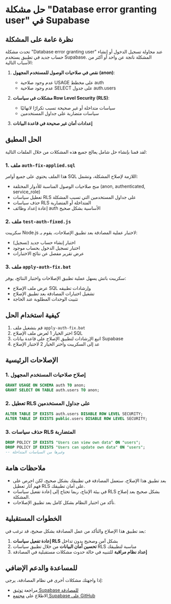 # حل مشكلة "Database error granting user" في Supabase

## نظرة عامة على المشكلة

تحدث مشكلة "Database error granting user" عند محاولة تسجيل الدخول أو إنشاء حساب جديد في تطبيق يستخدم Supabase. المشكلة ناتجة عن واحد أو أكثر من الأسباب التالية:

1. **نقص في صلاحيات الوصول للمستخدم المجهول (anon)**:
   - عدم وجود صلاحية USAGE على مخطط auth
   - عدم وجود صلاحية SELECT على جدول auth.users

2. **مشكلات في سياسات Row Level Security (RLS)**:
   - سياسات متداخلة أو غير صحيحة تسبب تكرارًا لانهائيًا
   - سياسات متضاربة على جداول المستخدمين

3. **إعدادات أمان غير صحيحة في قاعدة البيانات**

## الحل المطبق

لقد قمنا بإنشاء حل شامل يعالج جميع هذه المشكلات من خلال الملفات التالية:

### 1. ملف `auth-fix-applied.sql`

هذا الملف يحتوي على جميع أوامر SQL اللازمة لإصلاح المشكلة، وتشمل:

- منح صلاحيات الوصول المناسبة للأدوار المختلفة (anon, authenticated, service_role)
- تعطيل سياسات RLS على جداول المستخدمين التي تسبب المشكلة
- حذف سياسات RLS المتداخلة أو المتضاربة
- إعادة إعداد وظائف auth الأساسية بشكل صحيح

### 2. ملف `test-auth-fixed.js`

سكريبت Node.js لاختبار عملية المصادقة بعد تطبيق الإصلاحات، يقوم بـ:

- اختبار إنشاء حساب جديد (تسجيل)
- اختبار تسجيل الدخول بحساب موجود
- عرض تقرير مفصل عن نتائج الاختبارات

### 3. ملف `apply-auth-fix.bat`

سكريبت باتش يسهل عملية تطبيق الإصلاحات واختبار النتائج، يوفر:

- عرض ملف الإصلاح SQL وإرشادات تطبيقه
- تشغيل اختبارات المصادقة بعد تطبيق الإصلاح
- تثبيت الوحدات المطلوبة عند الحاجة

## كيفية استخدام الحل

1. قم بتشغيل ملف `apply-auth-fix.bat`
2. اختر الخيار 1 لعرض ملف الإصلاح SQL
3. اتبع الإرشادات لتطبيق الإصلاح على قاعدة بيانات Supabase
4. عد إلى السكريبت واختر الخيار 2 لاختبار الإصلاح

## الإصلاحات الرئيسية

### 1. إصلاح صلاحيات المستخدم المجهول

```sql
GRANT USAGE ON SCHEMA auth TO anon;
GRANT SELECT ON TABLE auth.users TO anon;
```

### 2. تعطيل RLS على جداول المستخدمين

```sql
ALTER TABLE IF EXISTS auth.users DISABLE ROW LEVEL SECURITY;
ALTER TABLE IF EXISTS public.users DISABLE ROW LEVEL SECURITY;
```

### 3. حذف سياسات RLS المتضاربة

```sql
DROP POLICY IF EXISTS "Users can view own data" ON "users";
DROP POLICY IF EXISTS "Users can update own data" ON "users";
-- وغيرها من السياسات المتداخلة
```

## ملاحظات هامة

- بعد تطبيق هذا الإصلاح، ستعمل المصادقة في تطبيقك بشكل صحيح، لكن احرص على فهم آثار تعطيل RLS على أمان تطبيقك.
- في بيئة الإنتاج، ربما تحتاج إلى إعادة تفعيل سياسات RLS بشكل صحيح بعد إصلاح المشكلة.
- تأكد من اختبار النظام بشكل كامل بعد تطبيق الإصلاحات.

## الخطوات المستقبلية

بعد تطبيق هذا الإصلاح والتأكد من عمل المصادقة بشكل صحيح، قد ترغب في:

1. **إعادة تفعيل سياسات RLS** بشكل آمن وصحيح بدون تداخل
2. **تحسين أمان البيانات** من خلال تطبيق سياسات RLS مناسبة لتطبيقك
3. **إعداد نظام مراقبة** للتنبيه في حالة حدوث مشكلات مستقبلية في المصادقة

## للمساعدة والدعم الإضافي

إذا واجهتك مشكلات أخرى في نظام المصادقة، يرجى:

- مراجعة [توثيق Supabase للمصادقة](https://supabase.com/docs/guides/auth)
- الاطلاع على [مجتمع Supabase على GitHub](https://github.com/supabase/supabase/discussions) 